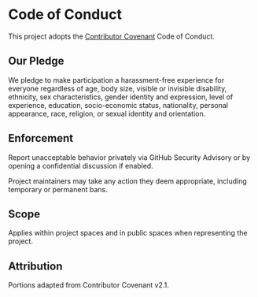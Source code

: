 # Code of Conduct

This project adopts the [Contributor Covenant](https://www.contributor-covenant.org/) Code of Conduct.

## Our Pledge
We pledge to make participation a harassment-free experience for everyone regardless of age, body size, visible or invisible disability, ethnicity, sex characteristics, gender identity and expression, level of experience, education, socio-economic status, nationality, personal appearance, race, religion, or sexual identity and orientation.

## Enforcement
Report unacceptable behavior privately via GitHub Security Advisory or by opening a confidential discussion if enabled.

Project maintainers may take any action they deem appropriate, including temporary or permanent bans.

## Scope
Applies within project spaces and in public spaces when representing the project.

## Attribution
Portions adapted from Contributor Covenant v2.1.
